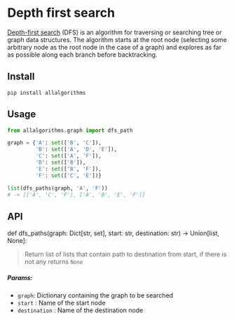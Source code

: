 # Depth first search

[Depth-first search](https://en.wikipedia.org/wiki/Depth-first_search) (DFS) is an algorithm for traversing or searching tree or graph data structures. The algorithm starts at the root node (selecting some arbitrary node as the root node in the case of a graph) and explores as far as possible along each branch before backtracking.

## Install

```
pip install allalgorithms
```

## Usage

```py
from allalgorithms.graph import dfs_path

graph = {'A': set(['B', 'C']),
         'B': set(['A', 'D', 'E']),
         'C': set(['A', 'F']),
         'D': set(['B']),
         'E': set(['B', 'F']),
         'F': set(['C', 'E'])}

list(dfs_paths(graph, 'A', 'F'))
# -> [['A', 'C', 'F'], ['A', 'B', 'E', 'F']]

```

## API

def dfs_paths(graph: Dict[str, set], start: str, destination: str) -> Union[list, None]:

> Return list of lists that contain path to destination from start, if there is not any returns `None`

##### Params:

- `graph`: Dictionary containing the graph to be searched
- `start` : Name of the start node
- `destination` : Name of the destination node
